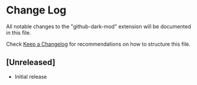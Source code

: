 # Change Log

All notable changes to the "github-dark-mod" extension will be documented in this file.

Check [Keep a Changelog](http://keepachangelog.com/) for recommendations on how to structure this file.

## [Unreleased]

- Initial release
